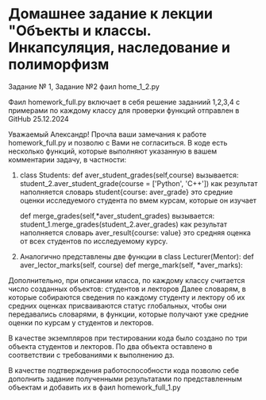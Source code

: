 # Домашнее задание к лекции "Объекты и классы. Инкапсуляция, наследование и полиморфизм

Задание № 1, Задание №2
фаил home_1_2.py

Фаил homework_full.py включает в себя решение заданиий 1,2,3,4 с примерами по каждому классу для проверки функций
отправлен в GitHub 25.12.2024

Уважаемый Александр!
Прочла ваши замечания к работе homework_full.py и позволю с Вами не согласиться.
В коде есть несколько функций, которые выполняют указанную в вашем комментарии задачу,
в частности:
1. class Students:
   def aver_student_grades(self,course)
   вызывается: student_2.aver_student_grade(course = ['Python', 'C++'])
   как результат наполняется словарь student{course: aver_grade}
   это средние оценки исследуемого студента по вмем курсам, которые он изучает

   def merge_grades(self,*aver_student_grades)
   вызывается: student_1.merge_grades(student_2.aver_grades)
   как результат наполняется словарь aver_result{course: value}
   это средняя оценка от всех студентов по исследуемому курсу.

2. Аналогично представлены две функции в class Lecturer(Mentor):
   def aver_lector_marks(self, course)
   def merge_mark(self, *aver_marks):

Дополнительно, при описании класса, по каждому классу считается число созданных 
объектов: студентов и лекторов
Далее словарям, в которые собираются сведения по каждому студенту и лектору об 
их средних оценках присваиваются статус глобальных, чтобы они передавались словарями,
в функции, которые получают уже средние оценки по курсам у студентов и лекторов. 

В качестве экземпляров при тестировании кода было создано по три объекта студентов и 
лекторов. По два объекта оставлено в соответствии с требованиями к выполнению дз.

В качестве подтверждения работоспособности кода позволю себе дополнить
 задание полученными результатами по представленным объектам и добавить их в фаил homework_full_1.py
 
            


